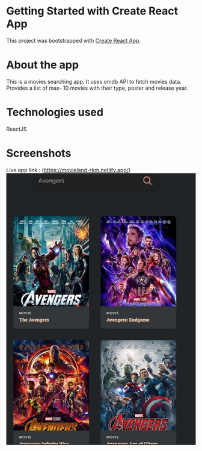 # Getting Started with Create React App

This project was bootstrapped with [Create React App](https://github.com/facebook/create-react-app).

# About the app
This is a movies searching app. It uses omdb API to fetch movies data. Provides a list of max- 10 movies with their type, poster and release year.

# Technologies used
ReactJS 

# Screenshots
Live app link : (https://movieland-rkm.netlify.app/)
![Screenshot](https://github.com/Rahul-rkm/MovieApp/blob/main/public/screenshot01.jpg)
